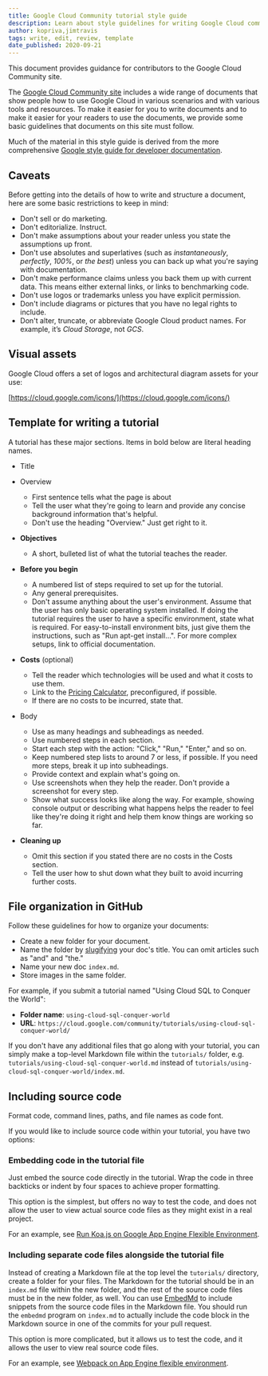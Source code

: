 ```yaml
---
title: Google Cloud Community tutorial style guide
description: Learn about style guidelines for writing Google Cloud community tutorials.
author: kopriva,jimtravis
tags: write, edit, review, template
date_published: 2020-09-21
---
```


This document provides guidance for contributors to the Google Cloud Community site.

The [Google Cloud Community site](https://cloud.google.com/community/tutorials) includes a wide range of documents that show people how to use Google Cloud in 
various scenarios and with various tools and resources. To make it easier for you to write documents and to make it easier for your readers to use the documents,
we provide some basic guidelines that documents on this site must follow.

Much of the material in this style guide is derived from the more comprehensive 
[Google style guide for developer documentation](https://developers.google.com/style/).

## Caveats

Before getting into the details of how to write and structure a document, here are some basic restrictions to keep in mind:

* Don't sell or do marketing.
* Don't editorialize. Instruct.
* Don't make assumptions about your reader unless you state the assumptions up front.
* Don't use absolutes and superlatives (such as _instantaneously_, _perfectly_, _100%_, or _the best_) unless you can back up what you're saying with
  documentation.
* Don't make performance claims unless you back them up with current data. This means either external links, or links to benchmarking code.
* Don't use logos or trademarks unless you have explicit permission.
* Don't include diagrams or pictures that you have no legal rights to include.
* Don't alter, truncate, or abbreviate Google Cloud product names. For example, it’s _Cloud Storage_, not _GCS_.

## Visual assets

Google Cloud offers a set of logos and architectural diagram assets for your use:

[https://cloud.google.com/icons/](https://cloud.google.com/icons/)


## Template for writing a tutorial

A tutorial has these major sections. Items in bold below are literal heading names.

* Title
* Overview
    * First sentence tells what the page is about
    * Tell the user what they're going to learn and provide any concise background information that's helpful.
    * Don't use the heading "Overview." Just get right to it.

* **Objectives**
    * A short, bulleted list of what the tutorial teaches the reader.

* **Before you begin**
    * A numbered list of steps required to set up for the tutorial.
    * Any general prerequisites.
    * Don't assume anything about the user's environment. Assume that the user has only basic operating system installed. If doing the tutorial requires the user to have a specific environment, state what is required. For easy-to-install environment bits, just give them the instructions, such as "Run apt-get install…". For more complex setups, link to official documentation.

* **Costs** (optional)
    * Tell the reader which technologies will be used and what it costs to use them.
    * Link to the [Pricing Calculator](https://cloud.google.com/products/calculator/), preconfigured, if possible.
    * If there are no costs to be incurred, state that.

* Body
    * Use as many headings and subheadings as needed.
    * Use numbered steps in each section.
    * Start each step with the action: "Click," "Run," "Enter," and so on.
    * Keep numbered step lists to around 7 or less, if possible. If you need more steps, break it up into subheadings.
    * Provide context and explain what's going on.
    * Use screenshots when they help the reader. Don't provide a screenshot for every step.
    * Show what success looks like along the way. For example, showing console output or describing what happens helps the reader to feel like they're doing it right and help them know things are working so far.

* **Cleaning up**
    * Omit this section if you stated there are no costs in the Costs section.
    * Tell the user how to shut down what they built to avoid incurring further costs.

## File organization in GitHub

Follow these guidelines for how to organize your documents:

* Create a new folder for your document.
* Name the folder by [slugifying](http://slugify.net/) your doc's title. You can omit articles such as "and" and "the."
* Name your new doc `index.md`.
* Store images in the same folder.

For example, if you submit a tutorial named "Using Cloud SQL to Conquer the World":

* **Folder name**: `using-cloud-sql-conquer-world`
* **URL**: `https://cloud.google.com/community/tutorials/using-cloud-sql-conquer-world/`

If you don't have any additional files that go along with your tutorial, you can
simply make a top-level Markdown file within the `tutorials/` folder, e.g.
`tutorials/using-cloud-sql-conquer-world.md` instead of
`tutorials/using-cloud-sql-conquer-world/index.md`.

## Including source code

Format code, command lines, paths, and file names as code font.

If you would like to include source code within your tutorial, you have two
options:

### Embedding code in the tutorial file

Just embed the source code directly in the tutorial. Wrap the code in three
backticks or indent by four spaces to achieve proper formatting.

This option is the simplest, but offers no way to test the code, and does not
allow the user to view actual source code files as they might exist in a real
project.

For an example, see [Run Koa.js on Google App Engine Flexible Environment](https://github.com/GoogleCloudPlatform/community/blob/master/tutorials/run-koajs-on-google-app-engine.md).

### Including separate code files alongside the tutorial file

Instead of creating a Markdown file at the top level the `tutorials/` directory, create a folder for
your files. The Markdown for the tutorial should be in an `index.md` file within
the new folder, and the rest of the source code files must be in the new folder,
as well. You can use [EmbedMd](https://github.com/campoy/embedmd) to include
snippets from the source code files in the Markdown file. You should run the
`embedmd` program on  `index.md` to actually  include the code block in the
Markdown source in one of the commits for your pull request.

This option is more complicated, but it allows us to test the code, and it allows the
user to view real source code files.

For an example, see
[Webpack on App Engine flexible environment](https://github.com/GoogleCloudPlatform/community/blob/master/tutorials/appengine-nodejs-webpack).
